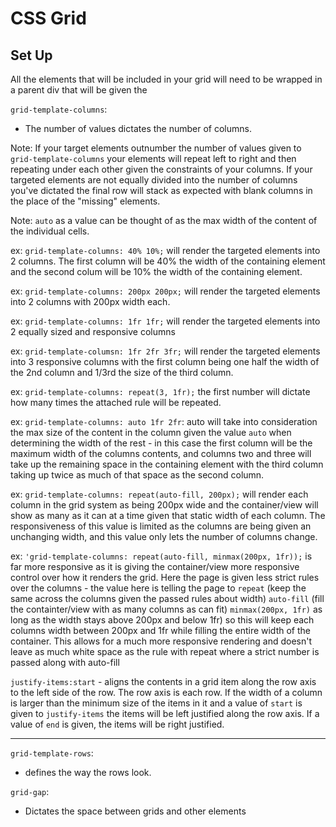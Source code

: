# CSS Grid

## Set Up
All the elements that will be included in your grid will need to be wrapped in a parent div that will be given the 







`grid-template-columns`:
- The number of values dictates the number of columns.

Note: If your target elements outnumber the number of values given to `grid-template-columns` your elements will repeat left to right and then repeating under each other given the constraints of your columns. If your targeted elements are not equally divided into the number of columns you've dictated the final row will stack as expected with blank columns in the place of the "missing" elements.

Note: `auto` as a value can be thought of as the max width of the content of the individual cells.

ex: `grid-template-columns: 40% 10%;` will render the targeted elements into 2 columns. The first column will be 40% the width of the containing element and the second colum will be 10% the width of the containing element.


ex: `grid-template-columns: 200px 200px;` will render the targeted elements into 2 columns with 200px width each.

ex: `grid-template-columns: 1fr 1fr;` will render the targeted elements into 2 equally sized and responsive columns

ex: `grid-template-columsn: 1fr 2fr 3fr;` will render the targeted elements into 3 responsive columns with the first column being one half the width of the 2nd column and 1/3rd the size of the third column.

ex: `grid-template-columns: repeat(3, 1fr);` the first number will dictate how many times the attached rule will be repeated.

ex: `grid-template-columns: auto 1fr 2fr`: auto will take into consideration the max size of the content in the column given the value `auto` when determining the width of the rest - in this case the first column will be the maximum width of the columns contents, and columns two and three will take up the remaining space in the containing element with the third column taking up twice as much of that space as the second column.


ex: `grid-template-columns: repeat(auto-fill, 200px);` will render each column in the grid system as being 200px wide and the container/view will show as many as it can at a time given that static width of each column. The responsiveness of this value is limited as the columns are being given an unchanging width, and this value only lets the number of columns change.

ex: `'grid-template-columns: repeat(auto-fill, minmax(200px, 1fr));` is far more responsive as it is giving the container/view more responsive control over how it renders the grid. Here the page is given less strict rules over the columns - the value here is telling the page to `repeat` (keep the same across the columns given the passed rules about width) `auto-fill` (fill the containter/view with as many columns as can fit)  `minmax(200px, 1fr)` as long as the width stays above 200px and below 1fr) so this will keep each columns width between 200px and 1fr while filling the entire width of the container. This allows for a much more responsive rendering and doesn't leave as much white space as the rule with repeat where a strict number is passed along with  auto-fill

`justify-items:start` - aligns the contents in a grid item along the row axis to the left side of the row. The row axis is each row. If the width of a column is larger than the minimum size of the items in it  and a value of `start` is given to `justify-items` the items will be left justified along the row axis. If a value of `end` is given, the items will be right justified.


___
`grid-template-rows`:
- defines the way the rows look.

`grid-gap`:
- Dictates the space between grids and other elements

